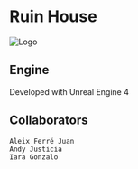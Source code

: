 # Ruin House

![Logo](https://github.com/CatalaHD/Project_Ventanas/blob/master/icon.png "Logo")

## Engine
Developed with Unreal Engine 4

## Collaborators
```
Aleix Ferré Juan
Andy Justicia
Iara Gonzalo
```
